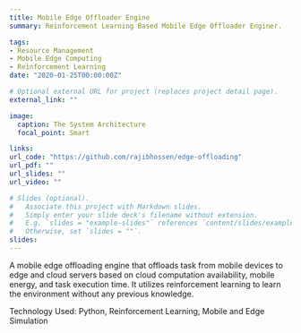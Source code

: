 ```yaml
---
title: Mobile Edge Offloader Engine
summary: Reinforcement Learning Based Mobile Edge Offloader Enginer.

tags:
- Resource Management
- Mobile Edge Computing
- Reinforcement Learning
date: "2020-01-25T00:00:00Z"

# Optional external URL for project (replaces project detail page).
external_link: ""

image:
  caption: The System Architecture
  focal_point: Smart

links:
url_code: "https://github.com/rajibhossen/edge-offloading"
url_pdf: ""
url_slides: ""
url_video: ""

# Slides (optional).
#   Associate this project with Markdown slides.
#   Simply enter your slide deck's filename without extension.
#   E.g. `slides = "example-slides"` references `content/slides/example-slides.md`.
#   Otherwise, set `slides = ""`.
slides:
---
```


A mobile edge offloading engine that offloads task from mobile devices to edge and cloud servers based on cloud computation availability, mobile energy, and task execution time. It utilizes reinforcement learning to learn the environment without any previous knowledge.

Technology Used: Python, Reinforcement Learning, Mobile and Edge Simulation